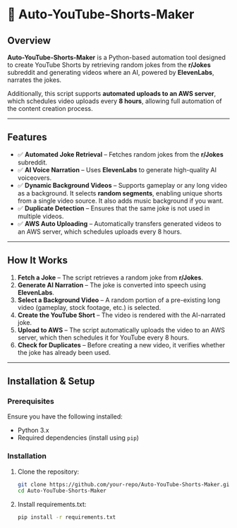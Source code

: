 # 🎥 Auto-YouTube-Shorts-Maker

## Overview  
**Auto-YouTube-Shorts-Maker** is a Python-based automation tool designed to create YouTube Shorts by retrieving random jokes from the **r/Jokes** subreddit and generating videos where an AI, powered by **ElevenLabs**, narrates the jokes.

Additionally, this script supports **automated uploads to an AWS server**, which schedules video uploads every **8 hours**, allowing full automation of the content creation process.

---

## Features  
- ✅ **Automated Joke Retrieval** – Fetches random jokes from the **r/Jokes** subreddit.  
- ✅ **AI Voice Narration** – Uses **ElevenLabs** to generate high-quality AI voiceovers.  
- ✅ **Dynamic Background Videos** – Supports gameplay or any long video as a background. It selects **random segments**, enabling unique shorts from a single video source. It also adds music background if you want. 
- ✅ **Duplicate Detection** – Ensures that the same joke is not used in multiple videos.  
- ✅ **AWS Auto Uploading** – Automatically transfers generated videos to an AWS server, which schedules uploads every 8 hours.  

---

## How It Works  
1. **Fetch a Joke** – The script retrieves a random joke from **r/Jokes**.  
2. **Generate AI Narration** – The joke is converted into speech using **ElevenLabs**.  
3. **Select a Background Video** – A random portion of a pre-existing long video (gameplay, stock footage, etc.) is selected.  
4. **Create the YouTube Short** – The video is rendered with the AI-narrated joke.  
5. **Upload to AWS** – The script automatically uploads the video to an AWS server, which then schedules it for YouTube every 8 hours.  
6. **Check for Duplicates** – Before creating a new video, it verifies whether the joke has already been used.  

---

## Installation & Setup  

### Prerequisites  
Ensure you have the following installed:  
- Python 3.x  
- Required dependencies (install using `pip`)  

### Installation  
1. Clone the repository:  
   ```bash
   git clone https://github.com/your-repo/Auto-YouTube-Shorts-Maker.git
   cd Auto-YouTube-Shorts-Maker
2. Install requirements.txt:  
   ```bash
   pip install -r requirements.txt
